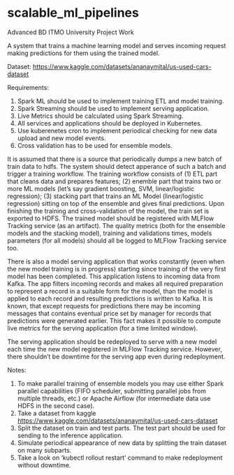 # scalable_ml_pipelines
Advanced BD ITMO University Project Work

A system that trains a machine learning model and serves incoming request making predictions for them using the trained model.

Dataset: https://www.kaggle.com/datasets/ananaymital/us-used-cars-dataset

Requirements:

1. Spark ML should be used to implement training ETL and model training.
2. Spark Streaming should be used to implement serving application.
3. Live Metrics should be calculated using Spark Streaming.
4. All services and applications should be deployed in Kubernetes.
5. Use kuberenetes cron to implement periodical checking for new data upload and new model events.
6. Cross validation has to be used for ensemble models.

It is assumed that there is a source that periodically dumps a new batch of train data to hdfs. The system should detect apperance of such a batch and trigger a training workflow. The training workflow consists of (1) ETL part that cleans data and prepares features; (2) enemble part that trains two or more ML models (let’s say gradient boosting, SVM, linear/logistic regression); (3) stacking part that trains an ML Model (linear/logistic regression) sitting on top of the ensemble and gives final predictions. Upon finishing the training and cross-validation of the model, the train set is exported to HDFS. The trained model should be registered with MLFlow Tracking service (as an artifact). The quality metrics (both for the ensemble models and the stacking model), training and validations times, models parameters (for all models) should all be logged to MLFlow Tracking service too.

There is also a model serving application that works constantly (even when the new model training is in progress) starting since training of the very first model has been completed. This application listens to incoming data from Kafka. The app filters incoming records and makes all required preparation to represent a record in a suitable form for the model, than the model is applied to each record and resulting predictions is written to Kafka. It is known, that except requests for predictions there may be incoming messages that contains eventual price set by manager for records that predictions were generated earlier. This fact makes it possible to compute live metrics for the serving application (for a time limited window).

The serving application should be redeployed to serve with a new model each time the new model registered in MLFlow Tracking service. However, there shouldn’t be downtime for the serving app even during redeployment.

Notes:

1. To make parallel training of ensemble models you may use either Spark parallel capabilities (FIFO scheduler, submitting parallel jobs from multiple threads, etc.) or Apache Airflow (for intermediate data use HDFS in the second case).
2. Take a dataset from kaggle https://www.kaggle.com/datasets/ananaymital/us-used-cars-dataset
3. Split the dataset on train and test parts. The test part should be used for sending to the inference application.
4. Simulate periodical appearance of new data by splitting the train dataset on many subparts.
5. Take a look on ‘kubectl rollout restart’ command to make redeployment without downtime.